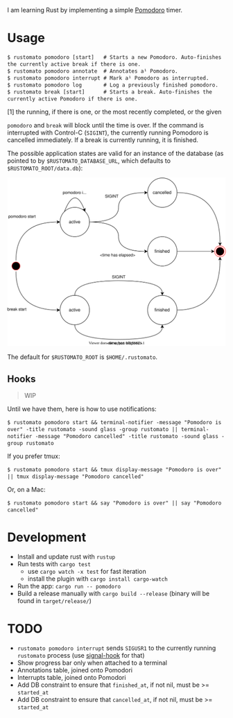 I am learning Rust by implementing a simple [Pomodoro](https://en.wikipedia.org/wiki/Pomodoro_Technique) timer.

# Usage

```command
$ rustomato pomodoro [start]   # Starts a new Pomodoro. Auto-finishes the currently active break if there is one.
$ rustomato pomodoro annotate  # Annotates a¹ Pomodoro.
$ rustomato pomodoro interrupt # Mark a¹ Pomodoro as interrupted.
$ rustomato pomodoro log       # Log a previously finished pomodoro.
$ rustomato break [start]      # Starts a break. Auto-finishes the currently active Pomodoro if there is one.
```
[1] the running, if there is one, or the most recently completed, or the given

`pomodoro` and `break` will block until the time is over. If the command is interrupted with Control-C (`SIGINT`), the currently running Pomodoro is cancelled immediately. If a break is currently running, it is finished.

The possible application states are valid for an instance of the database (as pointed to by `$RUSTOMATO_DATABASE_URL`, which defaults to `$RUSTOMATO_ROOT/data.db`):

  ![Application States](doc/statemachine.drawio.svg)

The default for `$RUSTOMATO_ROOT` is `$HOME/.rustomato`.

## Hooks

> WIP

Until we have them, here is how to use notifications:

```command
$ rustomato pomodoro start && terminal-notifier -message "Pomodoro is over" -title rustomato -sound glass -group rustomato || terminal-notifier -message "Pomodoro cancelled" -title rustomato -sound glass -group rustomato
```

If you prefer tmux:

```command
$ rustomato pomodoro start && tmux display-message "Pomodoro is over" || tmux display-message "Pomodoro cancelled"
```

Or, on a Mac:

```command
$ rustomato pomodoro start && say "Pomodoro is over" || say "Pomodoro cancelled"
```

# Development

* Install and update rust with `rustup`
* Run tests with `cargo test`
  - use `cargo watch -x test` for fast iteration
  - install the plugin with `cargo install cargo-watch`
* Run the app: `cargo run -- pomodoro`
* Build a release manually with `cargo build --release` (binary will be found in `target/release/`)

# TODO

* `rustomato pomodoro interrupt` sends `SIGUSR1` to the currently running `rustomato` process (use [signal-hook](https://crates.io/crates/signal-hook) for that)
* Show progress bar only when attached to a terminal
* Annotations table, joined onto Pomodori
* Interrupts table, joined onto Pomodori
* Add DB constraint to ensure that `finished_at`, if not nil, must be >= `started_at`
* Add DB constraint to ensure that `cancelled_at`, if not nil, must be >= `started_at`
